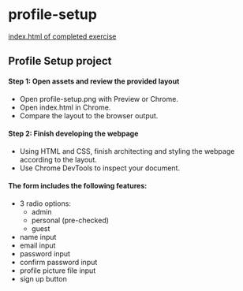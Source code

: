 # profile-setup

[index.html of completed exercise](https://mmorgan6.github.io/profile-setup/index.html)

## Profile Setup project

#### Step 1: Open assets and review the provided layout

* Open profile-setup.png with Preview or Chrome.
* Open index.html in Chrome.
* Compare the layout to the browser output.

#### Step 2: Finish developing the webpage

* Using HTML and CSS, finish architecting and styling the webpage according to the layout.
* Use Chrome DevTools to inspect your document.

#### The form includes the following features:  

* 3 radio options:
  * admin
  * personal (pre-checked)
  * guest
* name input
* email input
* password input
* confirm password input
* profile picture file input
* sign up button
